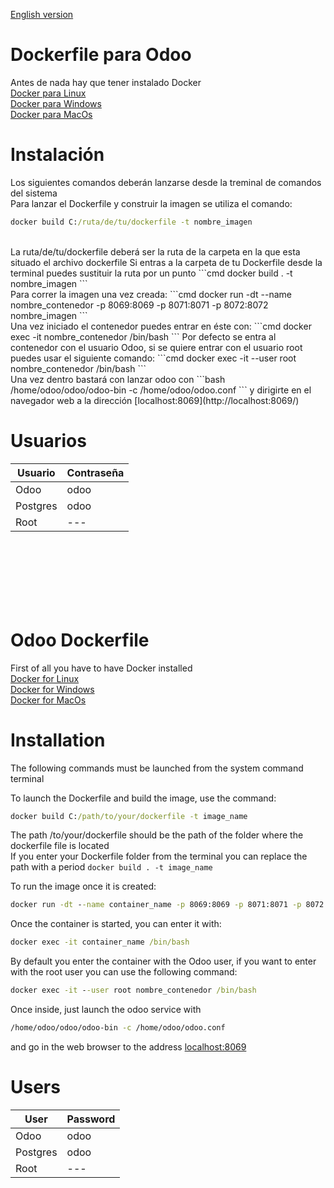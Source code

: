 [English version](https://github.com/Erojase/odoo-dockerfile/blob/main/README.md#odoo-dockerfile)

# Dockerfile para Odoo



Antes de nada hay que tener instalado Docker  
[Docker para Linux](https://docs.docker.com/engine/install/ubuntu/)  
[Docker para Windows](https://docs.docker.com/docker-for-windows/install/)  
[Docker para MacOs](https://docs.docker.com/docker-for-mac/install/)  
  
# Instalación 
Los siguientes comandos deberán lanzarse desde la treminal de comandos del sistema
 <br/>
Para lanzar el Dockerfile y construir la imagen se utiliza el comando:  
```cmd
docker build C:/ruta/de/tu/dockerfile -t nombre_imagen
```  
<br/>
 La ruta/de/tu/dockerfile deberá ser la ruta de la carpeta en la que esta situado el archivo dockerfile  
 Si entras a la carpeta de tu Dockerfile desde la terminal puedes sustituir la ruta por un punto 
 ```cmd  
 docker build . -t nombre_imagen
 ```
<br/>
Para correr la imagen una vez creada:  
```cmd
docker run -dt --name nombre_contenedor -p 8069:8069 -p 8071:8071 -p 8072:8072 nombre_imagen 
```
<br/>
Una vez iniciado el contenedor puedes entrar en éste con:  
```cmd
docker exec -it nombre_contenedor /bin/bash
```  
Por defecto se entra al contenedor con el usuario Odoo, si se quiere entrar con el usuario root puedes usar el siguiente comando:  
```cmd
docker exec -it --user root nombre_contenedor /bin/bash
```
<br/>
  Una vez dentro bastará con lanzar odoo con  
  ```bash
  /home/odoo/odoo/odoo-bin -c /home/odoo/odoo.conf
  ```  
  y dirigirte en el navegador web a la dirección [localhost:8069](http://localhost:8069/)  
  
    
    
# Usuarios
Usuario | Contraseña |
--- | --- | 
Odoo | odoo |
Postgres | odoo |
Root | --- |    

  <br /><br /><br />
  <br /><br /><br />

# Odoo Dockerfile



First of all you have to have Docker installed  
[Docker for Linux](https://docs.docker.com/engine/install/ubuntu/)  
[Docker for Windows](https://docs.docker.com/docker-for-windows/install/)  
[Docker for MacOs](https://docs.docker.com/docker-for-mac/install/)
  
# Installation
The following commands must be launched from the system command terminal  
  
To launch the Dockerfile and build the image, use the command:
```cmd
docker build C:/path/to/your/dockerfile -t image_name
```
 The path /to/your/dockerfile should be the path of the folder where the dockerfile file is located  
 If you enter your Dockerfile folder from the terminal you can replace the path with a period ```docker build . -t image_name```

To run the image once it is created:
```cmd
docker run -dt --name container_name -p 8069:8069 -p 8071:8071 -p 8072:8072 image_name
```

Once the container is started, you can enter it with:
```cmd
docker exec -it container_name /bin/bash
```  
By default you enter the container with the Odoo user, if you want to enter with the root user you can use the following command:  
```cmd
docker exec -it --user root nombre_contenedor /bin/bash
```
  
Once inside, just launch the odoo service with
```bash
/home/odoo/odoo/odoo-bin -c /home/odoo/odoo.conf
```
and go in the web browser to the address [localhost:8069](http://localhost:8069/)    
# Users
User | Password |
--- | --- |
Odoo | odoo |
Postgres | odoo |
Root | --- |

  <br /> <br /> <br />
  <br /> <br /> <br />
